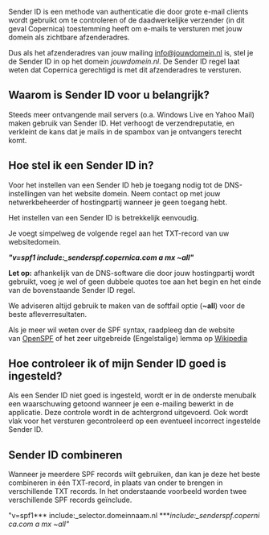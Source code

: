 Sender ID is een methode van authenticatie die door grote e-mail clients
wordt gebruikt om te controleren of de daadwerkelijke verzender (in dit
geval Copernica) toestemming heeft om e-mails te versturen met jouw
domein als zichtbare afzenderadres.

Dus als het afzenderadres van jouw mailing info@jouwdomein.nl is, stel
je de Sender ID in op het domein *jouwdomein.nl*. De Sender ID regel
laat weten dat Copernica gerechtigd is met dit afzenderadres te
versturen.

Waarom is Sender ID voor u belangrijk?
--------------------------------------

Steeds meer ontvangende mail servers (o.a. Windows Live en Yahoo Mail)
maken gebruik van Sender ID. Het verhoogt de verzendreputatie, en
verkleint de kans dat je mails in de spambox van je ontvangers terecht
komt.

Hoe stel ik een Sender ID in?
-----------------------------

Voor het instellen van een Sender ID heb je toegang nodig tot de
DNS-instellingen van het website domein. Neem contact op met jouw
netwerkbeheerder of hostingpartij wanneer je geen toegang hebt.

Het instellen van een Sender ID is betrekkelijk eenvoudig.

Je voegt simpelweg de volgende regel aan het TXT-record van uw
websitedomein.

***"v=spf1 include:\_senderspf.copernica.com a mx \~all"***

**Let op:** afhankelijk van de DNS-software die door jouw hostingpartij
wordt gebruikt, voeg je wel of geen dubbele quotes toe aan het begin en
het einde van de bovenstaande Sender ID regel.

We adviseren altijd gebruik te maken van de softfail optie (**\~all**)
voor de beste afleverresultaten. 

Als je meer wil weten over de SPF syntax, raadpleeg dan de website
van [OpenSPF](http://www.openspf.org/SPF_Record_Syntax) of het zeer
uitgebreide (Engelstalige) lemma
op [Wikipedia](http://en.wikipedia.org/wiki/Sender_Policy_Framework)

Hoe controleer ik of mijn Sender ID goed is ingesteld?
------------------------------------------------------

Als een Sender ID niet goed is ingesteld, wordt er in de onderste
menubalk een waarschuwing getoond wanneer je een e-mailing bewerkt in de
applicatie. Deze controle wordt in de achtergrond uitgevoerd. Ook wordt
vlak voor het versturen gecontroleerd op een eventueel incorrect
ingestelde Sender ID.

Sender ID combineren
--------------------

Wanneer je meerdere SPF records wilt gebruiken, dan kan je deze het
beste combineren in één TXT-record, in plaats van onder te brengen in
verschillende TXT records. In het onderstaande voorbeeld worden twee
verschillende SPF records geïnclude. 

"v=spf1*** include:\_selector.domeinnaam.nl ****include:\_senderspf.copernica.com
a mx \~all"*
